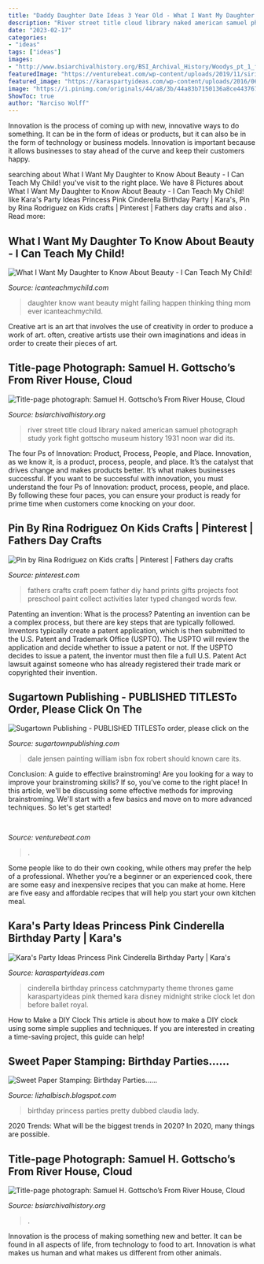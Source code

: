 ```yaml
---
title: "Daddy Daughter Date Ideas 3 Year Old - What I Want My Daughter To Know About Beauty"
description: "River street title cloud library naked american samuel photograph study york fight gottscho museum history 1931 noon war did its"
date: "2023-02-17"
categories:
- "ideas"
tags: ["ideas"]
images:
- "http://www.bsiarchivalhistory.org/BSI_Archival_History/Woodys_pt_1_files/droppedImage.png"
featuredImage: "https://venturebeat.com/wp-content/uploads/2019/11/sirired.jpg"
featured_image: "https://karaspartyideas.com/wp-content/uploads/2016/06/Princess-Cinderella-Birthday-Party-via-Karas-Party-Ideas-KarasPartyIdeas.com11.jpg"
image: "https://i.pinimg.com/originals/44/a8/3b/44a83b7150136a8ce44376701d674f4d.jpg"
ShowToc: true
author: "Narciso Wolff"
---
```



Innovation is the process of coming up with new, innovative ways to do something. It can be in the form of ideas or products, but it can also be in the form of technology or business models. Innovation is important because it allows businesses to stay ahead of the curve and keep their customers happy.

	

		
searching about What I Want My Daughter to Know About Beauty - I Can Teach My Child! you've visit to the right place. We have 8 Pictures about What I Want My Daughter to Know About Beauty - I Can Teach My Child! like Kara&#039;s Party Ideas Princess Pink Cinderella Birthday Party | Kara&#039;s, Pin by Rina Rodriguez on Kids crafts | Pinterest | Fathers day crafts and also . Read more:
		
    
## What I Want My Daughter To Know About Beauty - I Can Teach My Child!

<img loading=lazy src="https://www.icanteachmychild.com/wp-content/uploads/2014/11/What-I-Want-My-Daughter-to-Know-About-e1425577255152.jpg" onerror="this.onerror=null;this.src='https://tse4.mm.bing.net/th?id=OIP.7CxWcQ3NxwbKxwALVGEzdAHaLH&amp;pid=15.1';" alt="What I Want My Daughter to Know About Beauty - I Can Teach My Child!">

_Source: icanteachmychild.com_

>daughter know want beauty might failing happen thinking thing mom ever icanteachmychild. 

	

Creative art is an art that involves the use of creativity in order to produce a work of art. often, creative artists use their own imaginations and ideas in order to create their pieces of art.

    
## Title-page Photograph: Samuel H. Gottscho’s From River House, Cloud

<img loading=lazy src="http://www.bsiarchivalhistory.org/BSI_Archival_History/Woodys_pt_1_files/droppedImage.png" onerror="this.onerror=null;this.src='https://tse2.mm.bing.net/th?id=OIP.UPWdv9sar2hUuhno3VnPYwHaFC&amp;pid=15.1';" alt="Title-page photograph: Samuel H. Gottscho’s From River House, Cloud">

_Source: bsiarchivalhistory.org_

>river street title cloud library naked american samuel photograph study york fight gottscho museum history 1931 noon war did its. 

	

The four Ps of Innovation: Product, Process, People, and Place.
Innovation, as we know it, is a product, process, people, and place. It’s the catalyst that drives change and makes products better. It’s what makes businesses successful.
If you want to be successful with innovation, you must understand the four Ps of Innovation: product, process, people, and place. By following these four paces, you can ensure your product is ready for prime time when customers come knocking on your door.

    
## Pin By Rina Rodriguez On Kids Crafts | Pinterest | Fathers Day Crafts

<img loading=lazy src="https://i.pinimg.com/originals/44/a8/3b/44a83b7150136a8ce44376701d674f4d.jpg" onerror="this.onerror=null;this.src='https://tse3.mm.bing.net/th?id=OIP.4UkvlVKxMhBK7o7GN7AvrQHaJ6&amp;pid=15.1';" alt="Pin by Rina Rodriguez on Kids crafts | Pinterest | Fathers day crafts">

_Source: pinterest.com_

>fathers crafts craft poem father diy hand prints gifts projects foot preschool paint collect activities later typed changed words few. 

	

Patenting an invention: What is the process?
Patenting an invention can be a complex process, but there are key steps that are typically followed. Inventors typically create a patent application, which is then submitted to the U.S. Patent and Trademark Office (USPTO). The USPTO will review the application and decide whether to issue a patent or not. If the USPTO decides to issue a patent, the inventor must then file a full U.S. Patent Act lawsuit against someone who has already registered their trade mark or copyrighted their invention.

    
## Sugartown Publishing - PUBLISHED TITLESTo Order, Please Click On The

<img loading=lazy src="http://sugartownpublishing.com/yahoo_site_admin/assets/images/Dale_Jensen_3_1-13-14.69134332_std.jpg" onerror="this.onerror=null;this.src='https://tse2.mm.bing.net/th?id=OIP.AW7DVqdrswO_cchVroGiJQHaFx&amp;pid=15.1';" alt="Sugartown Publishing - PUBLISHED TITLESTo order, please click on the">

_Source: sugartownpublishing.com_

>dale jensen painting william isbn fox robert should known care its. 

	

Conclusion: A guide to effective brainstroming!
Are you looking for a way to improve your brainstroming skills? If so, you've come to the right place! In this article, we'll be discussing some effective methods for improving brainstroming. We'll start with a few basics and move on to more advanced techniques. So let's get started!

    
## 

<img loading=lazy src="https://venturebeat.com/wp-content/uploads/2019/11/sirired.jpg" onerror="this.onerror=null;this.src='https://tse3.mm.bing.net/th?id=OIP.JLRusF0NhdqAVoxmYe6LnQHaDt&amp;pid=15.1';" alt="">

_Source: venturebeat.com_

>. 

	

Some people like to do their own cooking, while others may prefer the help of a professional. Whether you’re a beginner or an experienced cook, there are some easy and inexpensive recipes that you can make at home. Here are five easy and affordable recipes that will help you start your own kitchen meal.

    
## Kara&#039;s Party Ideas Princess Pink Cinderella Birthday Party | Kara&#039;s

<img loading=lazy src="https://karaspartyideas.com/wp-content/uploads/2016/06/Princess-Cinderella-Birthday-Party-via-Karas-Party-Ideas-KarasPartyIdeas.com11.jpg" onerror="this.onerror=null;this.src='https://tse1.mm.bing.net/th?id=OIP.Tyrt-YwsCsbjpljiC0KgEAHaLH&amp;pid=15.1';" alt="Kara&#039;s Party Ideas Princess Pink Cinderella Birthday Party | Kara&#039;s">

_Source: karaspartyideas.com_

>cinderella birthday princess catchmyparty theme thrones game karaspartyideas pink themed kara disney midnight strike clock let don before ballet royal. 

	

How to Make a DIY Clock
This article is about how to make a DIY clock using some simple supplies and techniques. If you are interested in creating a time-saving project, this guide can help!

    
## Sweet Paper Stamping: Birthday Parties......

<img loading=lazy src="https://4.bp.blogspot.com/-1wEmQh6OM4w/Tg8IyxnckzI/AAAAAAAAAH4/320hQp1v-7k/s1600/IMG_4778.jpg" onerror="this.onerror=null;this.src='https://tse2.mm.bing.net/th?id=OIP.CaiyxpLhLlh7-Q9iPxRpCwHaJ4&amp;pid=15.1';" alt="Sweet Paper Stamping: Birthday Parties......">

_Source: lizhalbisch.blogspot.com_

>birthday princess parties pretty dubbed claudia lady. 

	

2020 Trends: What will be the biggest trends in 2020?
In 2020, many things are possible.

    
## Title-page Photograph: Samuel H. Gottscho’s From River House, Cloud

<img loading=lazy src="https://www.bsiarchivalhistory.org/BSI_Archival_History/Woodys_pt_1_files/droppedImage_10.jpg" onerror="this.onerror=null;this.src='https://tse4.mm.bing.net/th?id=OIP.WduZ2pS72jIVhhugMSt8OwHaE5&amp;pid=15.1';" alt="Title-page photograph: Samuel H. Gottscho’s From River House, Cloud">

_Source: bsiarchivalhistory.org_

>. 

	

Innovation is the process of making something new and better. It can be found in all aspects of life, from technology to food to art. Innovation is what makes us human and what makes us different from other animals.

